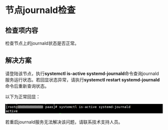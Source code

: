# 节点journald检查<a name="cce_10_0456"></a>

## 检查项内容<a name="section76841181396"></a>

检查节点上的journald状态是否正常。

## 解决方案<a name="section14292182710397"></a>

请登陆该节点，执行**systemctl is-active systemd-journald**命令查询journald服务运行状态。若回显状态异常，请执行**systemctl restart systemd-journald**命令后重新查询状态。

以下为正常回显：

![](figures/jounald.png)

若重启journald服务无法解决该问题，请联系技术支持人员。

